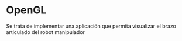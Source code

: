# OpenGL
Se trata de implementar una aplicación que permita visualizar el brazo articulado del robot manipulador
